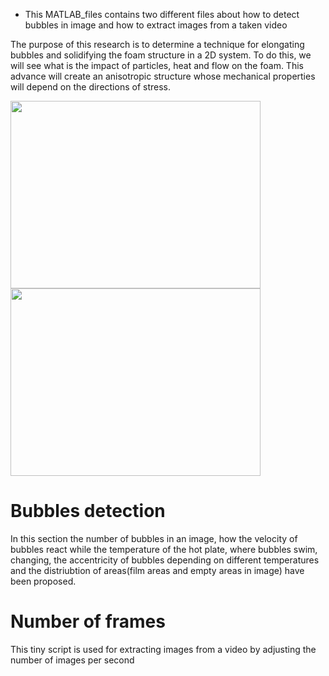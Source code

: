 - This MATLAB_files  contains two different files about how to detect bubbles in image and how to extract images from a taken video

The purpose of this research is to determine a technique for elongating bubbles and solidifying the foam structure in a 2D system. To do this, we will see what is the impact of particles, heat and flow on the foam. This advance will create an anisotropic structure whose mechanical properties will depend on the directions of stress.


<img src="https://user-images.githubusercontent.com/63856517/82728683-c212f200-9cfa-11ea-9759-ada788644560.jpg" width="400" height="300" />   <img src="https://user-images.githubusercontent.com/63856517/82728793-55e4be00-9cfb-11ea-9a5f-575c0945a232.png" width="400" height="300" /> 



# Bubbles detection

In this section the number of bubbles in an image, how the velocity of bubbles react while the temperature of the hot plate, where bubbles swim, changing, the accentricity of bubbles depending on different temperatures and the distriubtion of areas(film areas and empty areas in image) have been proposed.

# Number of frames

This tiny script is used for extracting images from a video by adjusting the number of images per second 
